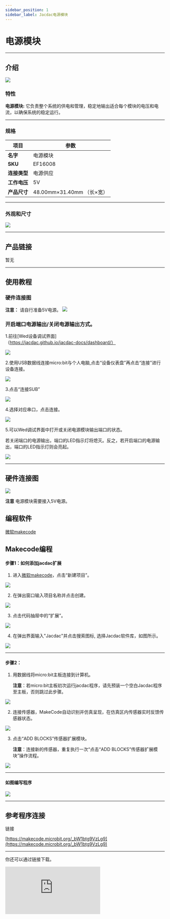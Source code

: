 ```yaml
---
sidebar_position: 1
sidebar_label: Jacdac电源模块
---
```


# 电源模块

---
## 介绍

![](https://wiki-media-ef.oss-cn-hongkong.aliyuncs.com/docs/microbit/sensor/jacdac-sensors/jacdac-power-01-02.png)

### 特性

**电源模块:** 它负责整个系统的供电和管理，稳定地输出适合每个模块的电压和电流，以确保系统的稳定运行。

---
### 规格
|项目|参数|
|---|---|
|**名字**|电源模块|
|**SKU**|EF16008|
|**连接类型**|电源供应|
|**工作电压**|5V|
|**产品尺寸**|48.00mm×31.40mm （长×宽）|

---
### 外观和尺寸

![](https://wiki-media-ef.oss-cn-hongkong.aliyuncs.com/docs/microbit/sensor/jacdac-sensors/jacdac-power-01.png)

---
## 产品链接
暂无

---

## 使用教程
### 硬件连接图
**注意：** 请自行准备5V电源。
![](https://wiki-media-ef.oss-cn-hongkong.aliyuncs.com/docs/microbit/sensor/jacdac-sensors/jacdac-power-01-00.png)

### 开启端口电源输出/关闭电源输出方式。
1.前往[Wed设备调试界面]（https://jacdac.github.io/jacdac-docs/dashboard/）

 ![](https://wiki-media-ef.oss-cn-hongkong.aliyuncs.com/docs/microbit/sensor/jacdac-sensors/jacdac-power-01-08.png)

2.使用USB数据线连接micro:bit与个人电脑,点击“设备仪表盘”再点击“连接”进行设备连接。

 ![](https://wiki-media-ef.oss-cn-hongkong.aliyuncs.com/docs/microbit/sensor/jacdac-sensors/jacdac-power-01-04.png)

3.点击“连接SUB”

 ![](https://wiki-media-ef.oss-cn-hongkong.aliyuncs.com/docs/microbit/sensor/jacdac-sensors/jacdac-power-01-05.png)

4.选择对应串口，点击连接。
 
 ![](https://wiki-media-ef.oss-cn-hongkong.aliyuncs.com/docs/microbit/sensor/jacdac-sensors/jacdac-power-01-06.png)

5.可以Wed调试界面中打开或关闭电源模块输出端口的状态。

若关闭端口的电源输出，端口的LED指示灯将熄灭。反之，若开启端口的电源输出，端口的LED指示灯则会亮起。

![](https://wiki-media-ef.oss-cn-hongkong.aliyuncs.com/docs/microbit/sensor/jacdac-sensors/jacdac-power-01-07.png)

---
## 硬件连接图

 ![](https://wiki-media-ef.oss-cn-hongkong.aliyuncs.com/docs/microbit/sensor/jacdac-sensors/Jacdac-Servo-01-01.png)

**注意** 电源模块需要接入5V电源。
## 编程软件

[微软makecode](https://makecode.microbit.org/#)

## Makecode编程

#### 步骤1：如何添加jacdac扩展
1. 进入[微软makecode](https://makecode.microbit.org/#)，点击“新建项目”。

![](https://wiki-media-ef.oss-cn-hongkong.aliyuncs.com/docs/microbit/building-blocks/microbit-space-science-kit/images/microbit-space-science-kit-case01-07.png)

2. 在弹出窗口输入项目名称并点击创建。

![](https://wiki-media-ef.oss-cn-hongkong.aliyuncs.com/docs/microbit/building-blocks/microbit-space-science-kit/images/microbit-space-science-kit-case01-11.png)

3. 点击代码抽屉中的“扩展”。

![](https://wiki-media-ef.oss-cn-hongkong.aliyuncs.com/docs/microbit/building-blocks/microbit-space-science-kit/images/microbit-space-science-kit-case01-09.png)

4. 在弹出界面输入"Jacdac"并点击搜索图标, 选择Jacdac软件库，如图所示。

![](https://wiki-media-ef.oss-cn-hongkong.aliyuncs.com/docs/microbit/getting-started/microbit-jacdac-smartexploration-kit/images/Step%20Diagram/jacdac-smart-exploration-kit-3.png)

---
#### 步骤2：
1. 用数据线将micro:bit主板连接到计算机。
   
   **注意**：若micro:bit主板初次运行jacdac程序，请先预装一个空白Jacdac程序至主板，否则跳过此步骤。

![](https://wiki-media-ef.oss-cn-hongkong.aliyuncs.com/docs/microbit/getting-started/microbit-jacdac-smartexploration-kit/images/Step%20Diagram/jacdac-smart-exploration-kit-5.png)

2. 连接传感器，MakeCode自动识别并仿真呈现，在仿真区内传感器实时反馈传感器状态。

![](https://wiki-media-ef.oss-cn-hongkong.aliyuncs.com/docs/microbit/getting-started/microbit-jacdac-smartexploration-kit/images/Step%20Diagram/1jacdac-smart-exploration-kit-6.png)

3. 点击“ADD BLOCKS”传感器扩展模块。
   
   **注意**：连接新的传感器，重复执行一次“点击“ADD BLOCKS”传感器扩展模块”操作流程。

![](https://wiki-media-ef.oss-cn-hongkong.aliyuncs.com/docs/microbit/getting-started/microbit-jacdac-smartexploration-kit/images/Step%20Diagram/jacdac-smart-exploration-kit-7.png)

---
#### 如图编写程序

![](https://wiki-media-ef.oss-cn-hongkong.aliyuncs.com/docs/microbit/sensor/jacdac-sensors/jacdac-power-01-03.png)


---
## 参考程序连接

链接

[https://makecode.microbit.org/_bW1btg9VzLg9](https://makecode.microbit.org/_bW1btg9VzLg9)

---
你还可以通过链接下载。

<div
    style={{
        position: 'relative',
        paddingBottom: '60%',
        overflow: 'hidden',
    }}
>
    <iframe
        src="https://makecode.microbit.org/_bW1btg9VzLg9"
        frameborder="0"
        sandbox="allow-popups allow-forms allow-scripts allow-same-origin"
        style={{
            position: 'absolute',
            width: '100%',
            height: '100%',
        }}
    />
</div>

---

## 结果
舵机从角度0°转到90°再转到180°，然后从180°转到0°。
